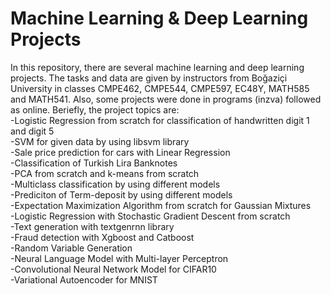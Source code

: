 # Machine Learning & Deep Learning Projects  
In this repository, there are several machine learning and deep learning projects. The tasks and data are given by instructors from Boğaziçi University in classes CMPE462, CMPE544, CMPE597, EC48Y, MATH585 and MATH541. Also, some projects were done in programs (inzva) followed  as online. Beriefly, the project topics are:  
-Logistic Regression from scratch for classification of handwritten digit 1 and digit 5  
-SVM for given data by using libsvm library  
-Sale price prediction for cars with Linear Regression  
-Classification of Turkish Lira Banknotes   
-PCA from scratch and k-means from scratch  
-Multiclass classification by using different models   
-Prediciton of Term-deposit by using different models  
-Expectation Maximization Algorithm from scratch for Gaussian Mixtures  
-Logistic Regression with Stochastic Gradient Descent from scratch  
-Text generation with textgenrnn library  
-Fraud detection with Xgboost and Catboost  
-Random Variable Generation  
-Neural Language Model with Multi-layer Perceptron  
-Convolutional Neural Network Model for CIFAR10  
-Variational Autoencoder for MNIST
